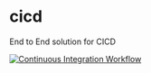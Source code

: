 # cicd
End to End solution for CICD


[![Continuous Integration Workflow](https://github.com/vipin-tech/cicd/actions/workflows/ci.yaml/badge.svg?branch=main)](https://github.com/vipin-tech/cicd/actions/workflows/ci.yaml)
